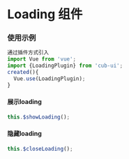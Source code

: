 # Loading 组件
### 使用示例
``` javascript
通过插件方式引入
import Vue from 'vue';
import {LoadingPlugin} from 'cub-ui';
created(){
  Vue.use(LoadingPlugin);
}
```
#### 展示loading
``` javascript
this.$showLoading();
```
#### 隐藏loading
``` javascript
this.$closeLoading();
```
